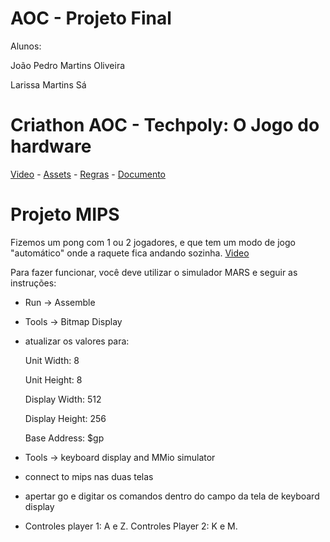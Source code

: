 # AOC - Projeto Final

Alunos: 

João Pedro Martins Oliveira

Larissa Martins Sá


# Criathon AOC - Techpoly: O Jogo do hardware

 [Video](https://youtu.be/AJNrbRgbkLg) - [Assets](https://www.canva.com/design/DAGbdcCFGp4/7hdwwKpmEdE1pvFV5pu1Vw/edit) - [Regras](https://docs.google.com/document/d/1ftc-E6Xrea3fWTs-nuUqq0IxfPTAbUVjCr6jakWIUKw/edit?usp=sharing) - [Documento](https://docs.google.com/document/d/1FoL9I60vI0jNPoAzVb06Z5kjOsyjPSIEqCkXMzPzkQI/edit?usp=sharing)

# Projeto MIPS

Fizemos um pong com 1 ou 2 jogadores, e que tem um modo de jogo "automático" onde a raquete fica andando sozinha. [Video](https://youtu.be/PCBXshTukpA)

Para fazer funcionar, você deve utilizar o simulador MARS e seguir as instruções:

- Run -> Assemble
- Tools -> Bitmap Display
- atualizar os valores para:
  
    Unit Width: 8

    Unit Height: 8

    Display Width: 512

    Display Height: 256

    Base Address: $gp

- Tools -> keyboard display and MMio simulator
- connect to mips nas duas telas
- apertar go e digitar os comandos dentro do campo da tela de keyboard display
- Controles player 1: A e Z. Controles Player 2: K e M.

